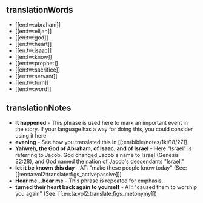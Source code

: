 ## translationWords

* [[en:tw:abraham]]
* [[en:tw:elijah]]
* [[en:tw:god]]
* [[en:tw:heart]]
* [[en:tw:isaac]]
* [[en:tw:know]]
* [[en:tw:prophet]]
* [[en:tw:sacrifice]]
* [[en:tw:servant]]
* [[en:tw:turn]]
* [[en:tw:word]]

## translationNotes

* **It happened** - This phrase is used here to mark an important event in the story. If your language has a way for doing this, you could consider using it here.
* **evening** - See how you translated this in [[:en/bible/notes/1ki/18/27]].
* **Yahweh, the God of Abraham, of Isaac, and of Israel** - Here "Israel" is referring to Jacob. God changed Jacob's name to Israel (Genesis 32:28), and God named the nation of Jacob's descendants "Israel."
* **let it be known this day** - AT: "make these people know today" (See: [[:en:ta:vol2:translate:figs_activepassive]])
* **Hear me...hear me** - This phrase is repeated for emphasis.
* **turned their heart back again to yourself** - AT: "caused them to worship you again" (See: [[:en:ta:vol2:translate:figs_metonymy]])
